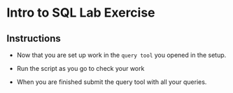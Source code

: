 <h1>
  <span class="headline">Intro to SQL Lab</span>
  <span class="subhead">Exercise</span>
</h1>

## Instructions

- Now that you are set up work in the `query tool` you opened in the setup.

- Run the script as you go to check your work

- When you are finished submit the query tool with all your queries.

